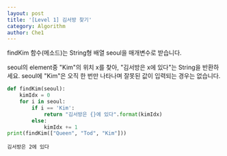 ```yaml
---
layout: post
title: '[Level 1] 김서방 찾기'
category: Algorithm
author: Che1
---
```


findKim 함수(메소드)는 String형 배열 seoul을 매개변수로 받습니다.

seoul의 element중 "Kim"의 위치 x를 찾아, "김서방은 x에 있다"는 String을 반환하세요.
seoul에 "Kim"은 오직 한 번만 나타나며 잘못된 값이 입력되는 경우는 없습니다.

```py
def findKim(seoul):
    kimIdx = 0
    for i in seoul:
        if i == 'Kim':
            return "김서방은 {}에 있다".format(kimIdx)
        else:
            kimIdx += 1
print(findKim(["Queen", "Tod", "Kim"]))
```
```re
김서방은 2에 있다
```
